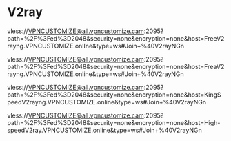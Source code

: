 # V2ray
vless://VPNCUSTOMIZE@all.vpncustomize.cam:2095?path=%2F%3Fed%3D2048&security=none&encryption=none&host=FreeV2rayng.VPNCUSTOMIZE.onlIne&type=ws#Join+%40V2rayNGn

vless://VPNCUSTOMIZE@all.vpncustomize.cam:2095?path=%2F%3Fed%3D2048&security=none&encryption=none&host=FreaV2rayng.VPNCUSTOMIZE.online&type=ws#Join+%40V2rayNGn

vless://VPNCUSTOMIZE@all.vpncustomize.cam:2095?path=%2F%3Fed%3D2048&security=none&encryption=none&host=KingSpeedV2rayng.VPNCUSTOMIZE.online&type=ws#Join+%40V2rayNGn

vless://VPNCUSTOMIZE@all.vpncustomize.cam:2095?path=%2F%3Fed%3D2048&security=none&encryption=none&host=High-speedV2ray.VPNCUSTOMIZE.online&type=ws#Join+%40V2rayNGn
